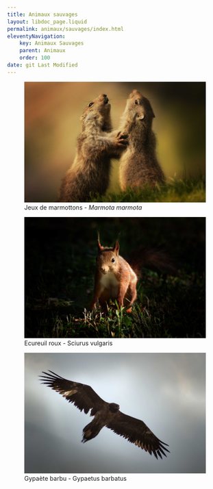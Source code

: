 ```yaml
---
title: Animaux sauvages
layout: libdoc_page.liquid
permalink: animaux/sauvages/index.html
eleventyNavigation:
    key: Animaux Sauvages
    parent: Animaux
    order: 100
date: git Last Modified
---
```

<figure class="wide long-shadow">
    <img src="/assets/animaux/sauvages/img_4417.jpg"
        alt="Jeux de marmottons">
    <figcaption>
        Jeux de marmottons - <em>Marmota marmota</em>
    </figcaption>
</figure>
<figure class="wide long-shadow">
    <img src="/assets/animaux/sauvages/tim_ecureuil_roux_4_img_0173.jpg"
        alt="Ecureuil roux">
    <figcaption>
        Ecureuil roux - Sciurus vulgaris
    </figcaption>
</figure>
<figure class="wide long-shadow">
    <img src="/assets/animaux/sauvages/teo_gypaete_barbu_juvenile_4_img_1018.jpg"
        alt="Gypaète barbu">
    <figcaption>
        Gypaète barbu - Gypaetus barbatus
    </figcaption>
</figure>